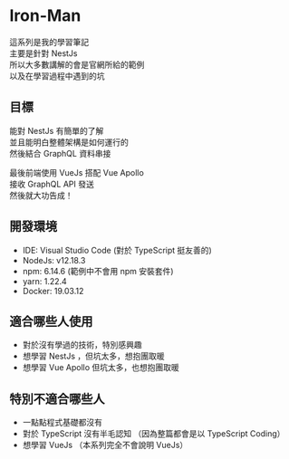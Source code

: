 # Iron-Man

這系列是我的學習筆記 </br>
主要是針對 NestJs </br>
所以大多數講解的會是官網所給的範例 </br>
以及在學習過程中遇到的坑 </br>

## 目標
能對 NestJs 有簡單的了解 </br>
並且能明白整體架構是如何運行的 </br>
然後結合 GraphQL 資料串接 </br>

最後前端使用 VueJs 搭配 Vue Apollo </br>
接收 GraphQL API 發送 </br>
然後就大功告成！ 

## 開發環境
- IDE: Visual Studio Code
    (對於 TypeScript 挺友善的)
- NodeJs: v12.18.3
- npm: 6.14.6
    (範例中不會用 npm 安裝套件)
- yarn: 1.22.4
- Docker: 19.03.12

## 適合哪些人使用
- 對於沒有學過的技術，特別感興趣
- 想學習 NestJs ，但坑太多，想抱團取暖
- 想學習 Vue Apollo 但坑太多，也想抱團取暖

## 特別不適合哪些人
- 一點點程式基礎都沒有
- 對於 TypeScript 沒有半毛認知
  （因為整篇都會是以 TypeScript Coding）
- 想學習 VueJs 
  （本系列完全不會說明 VueJs）
